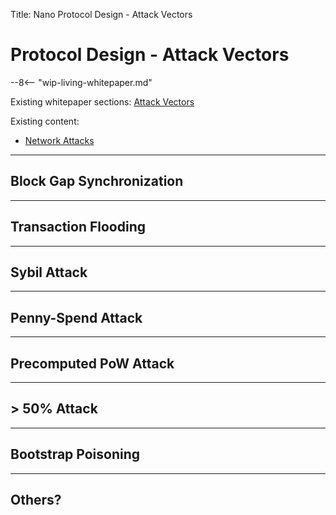 Title: Nano Protocol Design - Attack Vectors

# Protocol Design - Attack Vectors

--8<-- "wip-living-whitepaper.md"

Existing whitepaper sections: [Attack Vectors](/whitepaper/english/#attack-vectors)

Existing content:

* [Network Attacks](/protocol-design/network-attacks/)

---

## Block Gap Synchronization

---

## Transaction Flooding

---

## Sybil Attack

---

## Penny-Spend Attack

---

## Precomputed PoW Attack

---

## > 50% Attack

---

## Bootstrap Poisoning

---

## Others?
